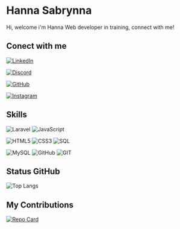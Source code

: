 # Hanna Sabrynna 
Hi, welcome i'm Hanna Web developer in training, connect with me!

## Conect with me

[![LinkedIn](https://img.shields.io/badge/LinkedIn-ffaabb?style=for-the-badge&logo=linkedin&logoColor=000)](https://www.linkedin.com/in/hanna-sabrynna/)

[![Discord](https://img.shields.io/badge/Discord-ffaabb?style=for-the-badge&logo=discord&logoColor=000)](https://www.discord.com/in/hanna_sabrynna/)

[![GitHub](https://img.shields.io/badge/GitHub-ffaabb?style=for-the-badge&logo=github&logoColor=000)](https://www.github.com/hannasabrynna/)

[![Instagram](https://img.shields.io/badge/Instagram-ffaabb?style=for-the-badge&logo=instagram&logoColor=000)](https://www.instagram.com/hanna_sabrynna/)

## Skills


![Laravel](https://img.shields.io/badge/Laravel-ffaabb?style=for-the-badge&logo=laravel&logoColor=000)
![JavaScript](https://img.shields.io/badge/JavaScript-ffaabb?style=for-the-badge&logo=javascript&logoColor=000)


![HTML5](https://img.shields.io/badge/HTML-ffaabb?style=for-the-badge&logo=html5&logoColor=000)
![CSS3](https://img.shields.io/badge/CSS3-ffaabb?style=for-the-badge&logo=css3&logoColor=000)
![SQL](https://img.shields.io/badge/SQL-ffaabb?style=for-the-badge&logo=&logoColor=000)

![MySQL](https://img.shields.io/badge/MySQL-ffaabb?style=for-the-badge&logo=mysql&logoColor=000)
![GitHub](https://img.shields.io/badge/GitHub-ffaabb?style=for-the-badge&logo=github&logoColor=000)
![GIT](https://img.shields.io/badge/Git-ffaabb?style=for-the-badge&logo=git&logoColor=000)


## Status GitHub

![Top Langs](https://github-readme-stats-git-masterrstaa-rickstaa.vercel.app/api/top-langs/?username=hannasabrynna&layout=compact&bg_color=4c4b4c&border_color=ffaabb&title_color=ffaabb&text_color=FFF)

## My Contributions

[![Repo Card](https://github-readme-stats.vercel.app/api/pin/?username=hannasabrynna&repo=dio-lab-open-source&bg_color=4c4b4c&border_color=ffaabb&show_icons=true&icon_color=ffaabb&title_color=ffaabb&text_color=FFF)](https://github.com/hannasabrynna/dio-lab-open-source.git)